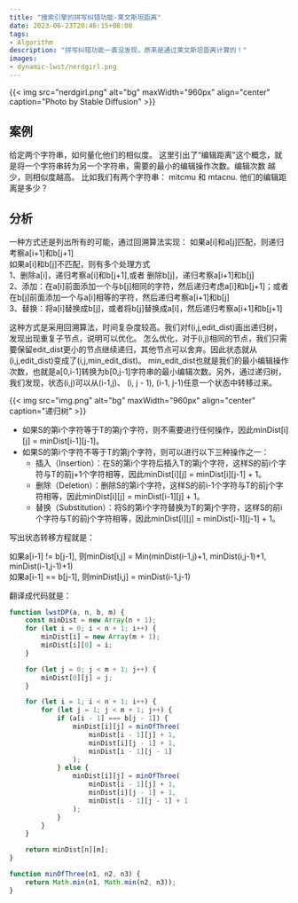 ```yaml
---
title: "搜索引擎的拼写纠错功能-莱文斯坦距离"
date: 2023-06-23T20:46:15+08:00
tags:
- Algorithm
description: "拼写纠错功能一直没发现，原来是通过莱文斯坦距离计算的！"
images:
- dynamic-lwst/nerdgirl.png
---
```


{{< img src="nerdgirl.png" alt="bg" maxWidth="960px" align="center" caption="Photo by Stable Diffusion" >}}

## 案例

给定两个字符串，如何量化他们的相似度。 这里引出了“编辑距离”这个概念，就是将一个字符串转为另一个字符串，需要的最小的编辑操作次数。编辑次数
越少，则相似度越高。 比如我们有两个字符串： mitcmu 和 mtacnu. 他们的编辑距离是多少？

## 分析

一种方式还是列出所有的可能，通过回溯算法实现：
如果a[i]和a[j]匹配，则递归考察a[i+1]和b[j+1]  
如果a[i]和b[j]不匹配，则有多个处理方式  
1、删除a[i]，递归考察a[i]和b[j+1],或者 删除b[j]，递归考察a[i+1]和b[j]  
2、添加：在a[i]前面添加一个与b[j]相同的字符，然后递归考虑a[i]和b[j+1]；或者在b[j]前面添加一个与a[i]相等的字符，然后递归考察a[i+1]和b[j]  
3、替换：将a[i]替换成b[j]，或者将b[j]替换成a[i]，然后递归考察a[i+1]和b[j+1]  

这种方式是采用回溯算法，时间复杂度较高。我们对f(i,j,edit_dist)画出递归树，发现出现重复子节点，说明可以优化。
怎么优化，对于(i,j)相同的节点，我们只需要保留edit_dist更小的节点继续递归，其他节点可以舍弃。因此状态就从(i,j,edit_dist)变成了(i,j,min_edit_dist)。
min_edit_dist也就是我们的最小编辑操作次数，也就是a[0,i-1]转换为b[0,j-1]字符串的最小编辑次数。另外，通过递归树，我们发现，状态(i,j)可以从(i-1,j)、
(i, j - 1), (i-1, j-1)任意一个状态中转移过来。 

{{< img src="img.png" alt="bg" maxWidth="960px" align="center" caption="递归树" >}}

+ 如果S的第i个字符等于T的第j个字符，则不需要进行任何操作，因此minDist[i][j] = minDist[i-1][j-1]。
+ 如果S的第i个字符不等于T的第j个字符，则可以进行以下三种操作之一：
  + 插入（Insertion）：在S的第i个字符后插入T的第j个字符，这样S的前i个字符与T的前j+1个字符相等，因此minDist[i][j] = minDist[i][j-1] + 1。
  + 删除（Deletion）：删除S的第i个字符，这样S的前i-1个字符与T的前j个字符相等，因此minDist[i][j] = minDist[i-1][j] + 1。
  + 替换（Substitution）：将S的第i个字符替换为T的第j个字符，这样S的前i个字符与T的前j个字符相等，因此minDist[i][j] = minDist[i-1][j-1] + 1。

写出状态转移方程就是：  

如果a[i-1] != b[j-1], 则minDist[i,j] = Min(minDist(i-1,j)+1, minDist(i,j-1)+1, minDist(i-1,j-1)+1)  
如果a[i-1] == b[j-1], 则minDist[i,j] = minDist(i-1,j-1)

翻译成代码就是：

```js
function lwstDP(a, n, b, m) {
    const minDist = new Array(n + 1);
    for (let i = 0; i < n + 1; i++) {
        minDist[i] = new Array(m + 1);
        minDist[i][0] = i;
    }

    for (let j = 0; j < m + 1; j++) {
        minDist[0][j] = j;
    }

    for (let i = 1; i < n + 1; i++) {
        for (let j = 1; j < m + 1; j++) {
            if (a[i - 1] === b[j - 1]) {
                minDist[i][j] = minOfThree(
                    minDist[i - 1][j] + 1,
                    minDist[i][j - 1] + 1,
                    minDist[i - 1][j - 1]
                );
            } else {
                minDist[i][j] = minOfThree(
                    minDist[i - 1][j] + 1,
                    minDist[i][j - 1] + 1,
                    minDist[i - 1][j - 1] + 1
                );
            }
        }
    }

    return minDist[n][m];
}

function minOfThree(n1, n2, n3) {
    return Math.min(n1, Math.min(n2, n3));
}

```
